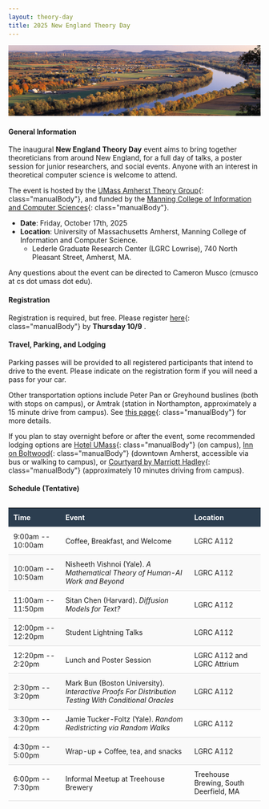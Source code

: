 ```yaml
---
layout: theory-day
title: 2025 New England Theory Day
---
```


<style>
a.manualBody {
  color: #1e90ff; /* Dodger Blue */
  text-decoration: none; /* optional: removes underline */
}

/* Hover state */
a.manualBody:hover {
  color: #0056b3; /* darker blue */
  text-decoration: underline; /* optional: underline on hover */
}
</style>

![ctriver](img/pioneervalleyCropped.jpg)

#### General Information

The inaugural **New England Theory Day** event aims to bring together theoreticians from around New England, for a full day of talks, a poster session for junior researchers, and social events. Anyone with an interest in theoretical computer science is welcome to attend.

The event is hosted by the [UMass Amherst Theory Group](https://theory.cs.umass.edu/){: class="manualBody"}, and funded by the [Manning College of Information and Computer Sciences](https://www.cics.umass.edu/){: class="manualBody"}.

* **Date**: Friday, October 17th, 2025
* **Location**: University of Massachusetts Amherst, Manning College of Information and Computer Science. 
  * Lederle Graduate Research Center (LGRC Lowrise), 740 North Pleasant Street, Amherst, MA.

Any questions about the event can be directed to Cameron Musco (cmusco at cs dot umass dot edu).


#### Registration

Registration is required, but free. Please register [here](https://docs.google.com/forms/d/e/1FAIpQLSekWt8YZW7afDNdB5Dn0FbdxfNA02x7DFdNOIbWMjH_FZ-nAw/viewform){: class="manualBody"} by **Thursday 10/9** .

#### Travel, Parking, and Lodging

Parking passes will be provided to all registered participants that intend to drive to the event. Please indicate on the registration form if you will need a pass for your car.

Other transportation options include Peter Pan or Greyhound buslines (both with  stops on campus), or Amtrak (station in Northampton, approximately a 15 minute drive from campus). See [this page](https://www.umass.edu/transportation/regional-transportation){: class="manualBody"} for more details.

If you plan to stay overnight before or after the event, some recommended lodging options are [Hotel UMass](http://www.hotelumass.com/){: class="manualBody"} (on campus), [Inn on Boltwood](https://www.innonboltwood.com/){: class="manualBody"} (downtown Amherst, accessible via bus or walking  to campus), or [Courtyard by Marriott Hadley](http://www.marriott.com/hotels/travel/bdlhd-courtyard-amherst-hadley/){: class="manualBody"} (approximately 10 minutes driving from campus).

#### Schedule (Tentative)

<style>
  table {
    border-collapse: collapse;
    width: 100%;
    margin: 30px auto;
  }
  thead {
    background-color: #2c3e50;
    color: white;
  }
  th, td {
    text-align: left;
    padding: 10px;
    border-bottom: 1px solid #ddd;
  }
  tbody tr:nth-child(even) {
    background-color: #f9f9f9;
  }
</style>

<table>
  <thead>
    <tr>
      <th>Time</th>
      <th>Event</th>
      <th>Location</th>
    </tr>
  </thead>
  <tbody>
    <tr>
      <td>9:00am -- 10:00am</td>
      <td>Coffee, Breakfast, and Welcome</td>
      <td>LGRC A112</td>
    </tr>
    <tr>
      <td>10:00am -- 10:50am</td>
      <td>Nisheeth Vishnoi (Yale). <i>A Mathematical Theory of Human-AI Work and Beyond</i></td>
      <td>LGRC A112</td>
    </tr>
    <tr>
      <td>11:00am -- 11:50pm</td>
      <td>Sitan Chen (Harvard). <i>Diffusion Models for Text?</i></td>
      <td>LGRC A112</td>
    </tr>
    <tr>
      <td>12:00pm -- 12:20pm</td>
      <td>Student Lightning Talks</td>
      <td>LGRC A112</td>
    </tr>
    <tr>
      <td>12:20pm -- 2:20pm</td>
      <td>Lunch and Poster Session</td>
      <td>LGRC A112 and LGRC Attrium</td>
    </tr>
    <tr>
      <td>2:30pm -- 3:20pm</td>
      <td>Mark Bun (Boston University). <i>Interactive Proofs For Distribution Testing With Conditional Oracles</i></td>
      <td>LGRC A112</td>
    </tr>
    <tr>
      <td>3:30pm -- 4:20pm</td>
      <td>Jamie Tucker-Foltz (Yale). <i>Random Redistricting via Random Walks</i></td>
      <td>LGRC A112</td>
    </tr>
    <tr>
      <td>4:30pm -- 5:00pm</td>
      <td>Wrap-up + Coffee, tea, and snacks</td>
      <td>LGRC A112</td>
    </tr>
    <tr>
      <td>6:00pm -- 7:30pm</td>
      <td>Informal Meetup at Treehouse Brewery</td>
      <td>Treehouse Brewing, South Deerfield, MA</td>
    </tr>
  </tbody>
</table>

<br>
